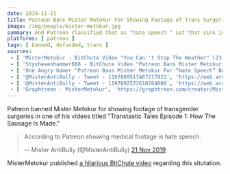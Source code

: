 ```yaml
---
date: 2019-11-21
title: Patreon Bans Mister Metokur For Showing Footage of Trans Surgeries
image: /img/people/mister-metokur.jpg
summary: And Patreon classified that as "hate speech." Let that sink in
platforms: [ patreon ]
tags: [ banned, defunded, trans ]
sources:
 - [ 'MisterMetokur - BitChute Video "You Can''t Stop The Weather" (23 Nov 2019)', 'https://www.bitchute.com/video/lCKSze42StIc/' ]
 - [ 'Styxhexenhammer666 - BitChute Video "Patreon Bans Mister Metokur, Showing They Didn''t Learn from History" (23 Nov 2019)', 'https://www.bitchute.com/video/glpCPJrhZFw/' ]
 - [ 'One Angry Gamer "Patreon Bans Mister Metokur For “Hate Speech” Because He Showed Trans Surgery Videos" by Billy D (22 Nov 2019)', 'https://www.oneangrygamer.net/2019/11/patreon-bans-mister-metokur-for-hate-speech-because-he-showed-trans-surgery-videos/97740/' ]
 - [ '@MisterAntiBully - Tweet - 1197689517467217921', 'https://web.archive.org/web/20191122013543/https:/twitter.com/MisterAntiBully/status/1197689517467217921' ]
 - [ '@MisterAntiBully - Tweet - 1197692572610764800', 'https://web.archive.org/web/20191122014541/https:/twitter.com/MisterAntiBully/status/1197692572610764800' ]
 - [ 'Graphtreon - MisterMetokur', 'https://graphtreon.com/creator/MisterMetokur' ]
---
```


Patreon banned Mister Metokur for showing footage of transgender surgeries in one of his videos titled "Transtastic Tales Episode 1: How The Sausage Is Made."

> According to Patreon showing medical footage is hate speech.
>
> -- Mister AntiBully (@MisterAntiBully) [21 Nov 2019](https://web.archive.org/web/20191122014541/https:/twitter.com/MisterAntiBully/status/1197692572610764800)

MisterMetokur published [a hilarious BitChute video](https://www.bitchute.com/video/lCKSze42StIc/) regarding this situtation.
